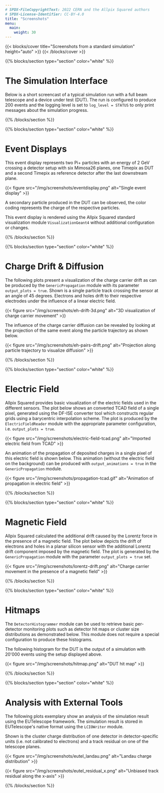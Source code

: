 ```yaml
---
# SPDX-FileCopyrightText: 2022 CERN and the Allpix Squared authors
# SPDX-License-Identifier: CC-BY-4.0
title: "Screenshots"
menu:
  main:
    weight: 30
---
```


{{< blocks/cover title="Screenshots from a standard simulation" height="auto" >}}
{{< /blocks/cover >}}


{{% blocks/section type="section" color="white" %}}

# <span class="apsq-colored-header">The Simulation Interface</span>

Below is a short screencast of a typical simulation run with a full beam telescope and a device under test (DUT). The run is
configured to produce 200 events and the logging level is set to `log_level = STATUS` to only print messages about the
simulation progress.

<script src="https://asciinema.org/a/183204.js" id="asciicast-183204" async></script>

{{% /blocks/section %}}


{{% blocks/section type="section" color="white" %}}

# <span class="apsq-colored-header">Event Displays</span>

This event display represents two Pi+ particles with an energy of 2 GeV crossing a detector setup with six Mimosa26 planes,
one Timepix as DUT and a second Timepix as reference detector after the last downstream plane.

{{< figure src="/img/screenshots/eventdisplay.png" alt="Single event display" >}}

A secondary particle produced in the DUT can be observed, the color coding represents the charge of the respective particles.

This event display is rendered using the Allpix Squared standard visualization module `VisualizationGeant4` without
additional configuration or changes.

{{% /blocks/section %}}


{{% blocks/section type="section" color="white" %}}

# <span class="apsq-colored-header">Charge Drift & Diffusion</span>

The following plots present a visualization of the charge carrier drift as can be produced by the `GenericPropagation` module
with its parameter `output_plots = true`. Shown is a single particle track crossing the sensor at an angle of 45 degrees.
Electrons and holes drift to their respective electrodes under the influence of a linear electric field.

{{< figure src="/img/screenshots/eh-drift-3d.png" alt="3D visualization of charge carrier movement" >}}

The influence of the charge carrier diffusion can be revealed by looking at the projection of the same event along the
particle trajectory as shown below.

{{< figure src="/img/screenshots/eh-pairs-drift.png" alt="Projection along particle trajectory to visualize diffusion" >}}

{{% /blocks/section %}}


{{% blocks/section type="section" color="white" %}}

# <span class="apsq-colored-header">Electric Field</span>

Allpix Squared provides basic visualization of the electric fields used in the different sensors. The plot below shows an
converted TCAD field of a single pixel, generated using the DF-ISE converter tool which constructs regular grids using a
barycentric interpolation scheme. The plot is produced by the `ElectricFieldReader` module with the appropriate parameter
configuration, i.e. `output_plots = true`.

{{< figure src="/img/screenshots/electric-field-tcad.png" alt="Imported electric field from TCAD" >}}

An animation of the propagation of deposited charges in a single pixel of this electric field is shown below. This animation
(without the electric field on the background) can be produced with `output_animations = true` in the `GenericPropagation`
module.

{{< figure src="/img/screenshots/propagation-tcad.gif" alt="Animation of propagation in electric field" >}}

{{% /blocks/section %}}


{{% blocks/section type="section" color="white" %}}

# <span class="apsq-colored-header">Magnetic Field</span>

Allpix Squared calculated the additional drift caused by the Lorentz force in the presence of a magnetic field. The plot
below depicts the drift of electrons and holes in a planar silicon sensor with the additional Lorentz drift component imposed
by the magnetic field. The plot is generated by the `GenericPropagation` module with the parameter `output_plots = true` set.

{{< figure src="/img/screenshots/lorentz-drift.png" alt="Charge carrier movement in the presence of a magnetic field" >}}

{{% /blocks/section %}}


{{% blocks/section type="section" color="white" %}}

# <span class="apsq-colored-header">Hitmaps</span>

The `DetectorHistogrammer` module can be used to retrieve basic per-detector monitoring plots such as detector hit maps or
cluster size distributions as demonstrated below. This module does not require a special configuration to produce these
histograms.

The following histogram for the DUT is the output of a simulation with 20'000 events using the setup displayed above.

{{< figure src="/img/screenshots/hitmap.png" alt="DUT hit map" >}}

{{% /blocks/section %}}


{{% blocks/section type="section" color="white" %}}

# <span class="apsq-colored-header">Analysis with External Tools</span>

The following plots exemplary show an analysis of the simulation result using the EUTelescope framework. The simulation
result is stored in EUTelescope's native format using the `LCIOWriter` module.

Shown is the cluster charge distribution of one detector in detector-specific units (i.e. not calibrated to electrons) and a
track residual on one of the telescope planes.

{{< figure src="/img/screenshots/eutel_landau.png" alt="Landau charge distribution" >}}

{{< figure src="/img/screenshots/eutel_residual_x.png" alt="Unbiased track residual along the x-axis" >}}

{{% /blocks/section %}}
